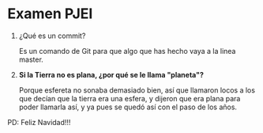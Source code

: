 ﻿# Examen PJEI

1. ¿Qué es un commit?

	Es un comando de Git para que algo que has hecho vaya a la linea master.

2. **Si la Tierra no es plana, ¿por qué se le llama "planeta"?**
	
	Porque esfereta no sonaba demasiado bien, así que llamaron locos a los que decían que la tierra era una esfera,
y dijeron que era plana para poder llamarla así, y ya pues se quedó así con el paso de los años.


PD: Feliz Navidad!!! 